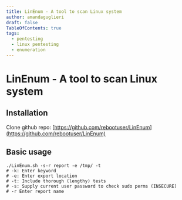 ```yaml
---
title: LinEnum - A tool to scan Linux system
author: amandaguglieri
draft: false
TableOfContents: true
tags:
  - pentesting
  - linux pentesting
  - enumeration
---
```


# LinEnum - A tool to scan Linux system


## Installation

Clone github repo: [https://github.com/rebootuser/LinEnum](https://github.com/rebootuser/LinEnum)


## Basic usage

```shell-session
./LinEnum.sh -s-r report -e /tmp/ -t
# -k: Enter keyword
# -e: Enter export location
# -t: Include thorough (lengthy) tests
# -s: Supply current user password to check sudo perms (INSECURE)
# -r Enter report name
```
